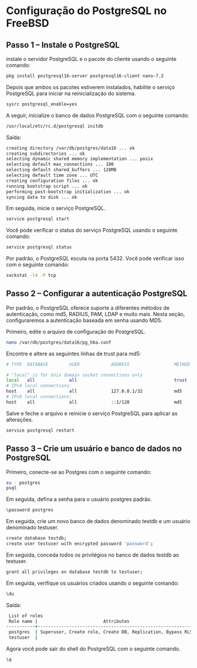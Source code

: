 # Configuração do PostgreSQL no FreeBSD 

## Passo 1 – Instale o PostgreSQL
instale o servidor PostgreSQL e o pacote do cliente usando o seguinte comando:

```bash
pkg install postgresql16-server postgresql16-client nano-7.2
```

Depois que ambos os pacotes estiverem instalados, habilite o serviço PostgreSQL para iniciar na reinicialização do sistema.

```bash
sysrc postgresql_enable=yes
```

A seguir, inicialize o banco de dados PostgreSQL com o seguinte comando:

```bash
/usr/local/etc/rc.d/postgresql initdb
```
Saída: 

```bash
creating directory /var/db/postgres/data16 ... ok
creating subdirectories ... ok
selecting dynamic shared memory implementation ... posix
selecting default max_connections ... 100
selecting default shared_buffers ... 128MB
selecting default time zone ... UTC
creating configuration files ... ok
running bootstrap script ... ok
performing post-bootstrap initialization ... ok
syncing data to disk ... ok
```
Em seguida, inicie o serviço PostgreSQL.

```bash
service postgresql start
```

Você pode verificar o status do serviço PostgreSQL usando o seguinte comando:

```bash
service postgresql status
```

Por padrão, o PostgreSQL escuta na porta 5432. Você pode verificar isso com o seguinte comando:

```bash
sockstat -l4 -P tcp
```

## Passo 2 – Configurar a autenticação PostgreSQL

Por padrão, o PostgreSQL oferece suporte a diferentes métodos de autenticação, como md5, RADIUS, PAM, LDAP e muito mais. Nesta seção, configuraremos a autenticação baseada em senha usando MD5.

Primeiro, edite o arquivo de configuração do PostgreSQL.

```bash
nano /var/db/postgres/data16/pg_hba.conf
```
Encontre e altere as seguintes linhas de trust para md5:

```bash
# TYPE  DATABASE        USER            ADDRESS                 METHOD

# "local" is for Unix domain socket connections only
local   all             all                                     trust
# IPv4 local connections:
host    all             all             127.0.0.1/32            md5
# IPv6 local connections:
host    all             all             ::1/128                 md5
```

Salve e feche o arquivo e reinicie o serviço PostgreSQL para aplicar as alterações.

```bash
service postgresql restart
```

## Passo 3 – Crie um usuário e banco de dados no PostgreSQL
Primeiro, conecte-se ao Postgres com o seguinte comando:

```bash
su - postgres
psql
```
Em seguida, defina a senha para o usuário postgres padrão.

```bash
\password postgres
```

Em seguida, crie um novo banco de dados denominado testdb e um usuário denominado testuser.

```bash
create database testdb;
create user testuser with encrypted password 'password';
```

Em seguida, conceda todos os privilégios no banco de dados testdb ao testuser.

```bash
grant all privileges on database testdb to testuser;
```

Em seguida, verifique os usuários criados usando o seguinte comando:

```bash
\du
```

Saida:

```bash
 List of roles
 Role name |                         Attributes                         
-----------+------------------------------------------------------------
 postgres  | Superuser, Create role, Create DB, Replication, Bypass RLS
 testuser  | 
```

Agora você pode sair do shell do PostgreSQL com o seguinte comando.

```bash
\q
```
